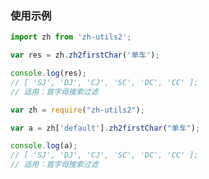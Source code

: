 ### 使用示例
```javascript es6
import zh from 'zh-utils2';

var res = zh.zh2firstChar('单车');

console.log(res);
// [ 'SJ', 'DJ', 'CJ', 'SC', 'DC', 'CC' ];
// 适用：首字母搜索过滤
```

```javascript es5
var zh = require("zh-utils2");

var a = zh['default'].zh2firstChar("单车");

console.log(a);
// [ 'SJ', 'DJ', 'CJ', 'SC', 'DC', 'CC' ];
// 适用：首字母搜索过滤
```